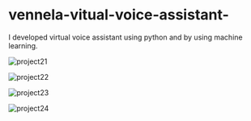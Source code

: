 # vennela-vitual-voice-assistant-
I developed virtual voice assistant using python and by using machine learning.

![project21](https://user-images.githubusercontent.com/118010705/213846370-95e2d2c5-7741-4b1f-a615-07f8edfad338.png)

![project22](https://user-images.githubusercontent.com/118010705/213846399-c512a882-afbf-4aac-a143-a2b8e69cb66f.png)

![project23](https://user-images.githubusercontent.com/118010705/213846456-33388e13-fc24-4cdd-b602-2634b5dd24dd.png)

![project24](https://user-images.githubusercontent.com/118010705/213846607-12e96aef-fd82-431c-90c4-67f129e7a557.png)
